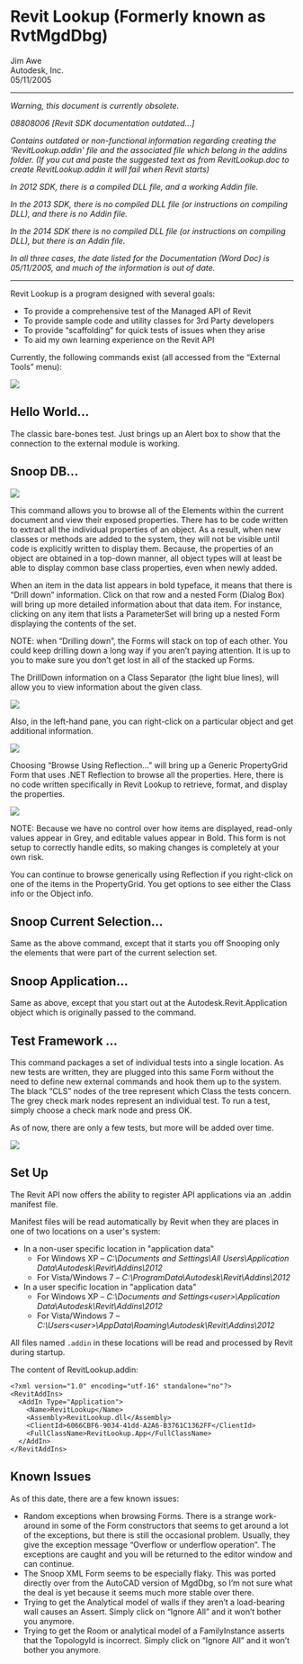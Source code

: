 # Revit Lookup (Formerly known as RvtMgdDbg)

Jim Awe
<br/>Autodesk, Inc.
<br/>05/11/2005

<hr/>
<i>

Warning, this document is currently obsolete.

08808006 [Revit SDK documentation outdated...]

Contains outdated or non-functional information regarding creating the 'RevitLookup.addin' file and the associated file which belong in the addins folder. (If you cut and paste the suggested text as from RevitLookup.doc to create RevitLookup.addin it will fail when Revit starts)

In 2012 SDK, there is a compiled DLL file, and a working Addin file.

In the 2013 SDK, there is no compiled DLL file (or instructions on compiling DLL), and there is no Addin file.

In the 2014 SDK there is no compiled DLL file (or instructions on compiling DLL), but there is an Addin file.

In all three cases, the date listed for the Documentation (Word Doc) is 05/11/2005, and much of the information is out of date.

</i>
<hr/>

Revit Lookup is a program designed with several goals:

- To provide a comprehensive test of the Managed API of Revit
- To provide sample code and utility classes for 3rd Party developers
- To provide “scaffolding” for quick tests of issues when they arise
- To aid my own learning experience on the Revit API

Currently, the following commands exist (all accessed from the “External Tools” menu):

<img src="Images/ja_1.png"/>

## Hello World...

The classic bare-bones test.  Just brings up an Alert box to show that the connection to the external module is working.

## Snoop DB...

<img src="Images/ja_2.png"/>

This command allows you to browse all of the Elements within the current document and view their exposed properties.  There has to be code written to extract all the individual properties of an object.  As a result, when new classes or methods are added to the system, they will not be visible until code is explicitly written to display them.  Because, the properties of an object are obtained in a top-down manner, all object types will at least be able to display common base class properties, even when newly added.

When an item in the data list appears in bold typeface, it means that there is “Drill down” information.  Click on that row and a nested Form (Dialog Box) will bring up more detailed information about that data item.  For instance, clicking on any item that lists a ParameterSet will bring up a nested Form displaying the contents of the set.

NOTE: when “Drilling down”, the Forms will stack on top of each other.  You could keep drilling down a long way if you aren’t paying attention.  It is up to you to make sure you don’t get lost in all of the stacked up Forms.

The DrillDown information on a Class Separator (the light blue lines), will allow you to view information about the given class.

<img src="Images/ja_3.png"/>

Also, in the left-hand pane, you can right-click on a particular object and get additional information.

<img src="Images/ja_4.png"/>

Choosing “Browse Using Reflection...” will bring up a Generic PropertyGrid Form that uses .NET Reflection to browse all the properties.  Here, there is no code written specifically in Revit Lookup to retrieve, format, and display the properties.

<img src="Images/ja_5.png"/>

NOTE: Because we have no control over how items are displayed, read-only values appear in Grey, and editable values appear in Bold.  This form is not setup to correctly handle edits, so making changes is completely at your own risk.

You can continue to browse generically using Reflection if you right-click on one of the items in the PropertyGrid.  You get options to see either the Class info or the Object info.

## Snoop Current Selection...

Same as the above command, except that it starts you off Snooping only the elements that were part of the current selection set.

## Snoop Application...

Same as above, except that you start out at the Autodesk.Revit.Application object which is originally passed to the command.

## Test Framework ...

This command packages a set of individual tests into a single location.  As new tests are written, they are plugged into this same Form without the need to define new external commands and hook them up to the system.  The black “CLS” nodes of the tree represent which Class the tests concern.  The grey check mark nodes represent an individual test.  To run a test, simply choose a check mark node and press OK.

As of now, there are only a few tests, but more will be added over time.

<img src="Images/ja_6.png"/>

## Set Up

The Revit API now offers the ability to register API applications via an .addin manifest file.

Manifest files will be read automatically by Revit when they are places in one of two locations on a user's system:

- In a non-user specific location in "application data"
    - For Windows XP &ndash; <i>C:\Documents and Settings\All Users\Application Data\Autodesk\Revit\Addins\2012</i>
    - For Vista/Windows 7 &ndash; <i>C:\ProgramData\Autodesk\Revit\Addins\2012</i>
- In a user specific location in "application data"
    - For Windows XP &ndash; <i>C:\Documents and Settings\<user>\Application Data\Autodesk\Revit\Addins\2012</i>
    - For Vista/Windows 7 &ndash; <i>C:\Users\<user>\AppData\Roaming\Autodesk\Revit\Addins\2012</i>

All files named `.addin` in these locations will be read and processed by Revit during startup.

The content of RevitLookup.addin:

```
<?xml version="1.0" encoding="utf-16" standalone="no"?>
<RevitAddIns>
  <AddIn Type="Application">
    <Name>RevitLookup</Name>
    <Assembly>RevitLookup.dll</Assembly>
    <ClientId>6066CBF6-9034-41dd-A2A6-B3761C1362FF</ClientId>
    <FullClassName>RevitLookup.App</FullClassName>
  </AddIn>
</RevitAddIns>
```

## Known Issues

As of this date, there are a few known issues:

- Random exceptions when browsing Forms.  There is a strange work-around in some of the Form constructors that seems to get around a lot of the exceptions, but there is still the occasional problem.  Usually, they give the exception message “Overflow or underflow operation”.  The exceptions are caught and you will be returned to the editor window and can continue.
- The Snoop XML Form seems to be especially flaky.  This was ported directly over from the AutoCAD version of MgdDbg, so I’m not sure what the deal is yet because it seems much more stable over there.
- Trying to get the Analytical model of walls if they aren’t a load-bearing wall causes an Assert.  Simply click on “Ignore All” and it won’t bother you anymore.
- Trying to get the Room or analytical model of a FamilyInstance asserts that the TopologyId is incorrect.  Simply click on “Ignore All” and it won’t bother you anymore. 
